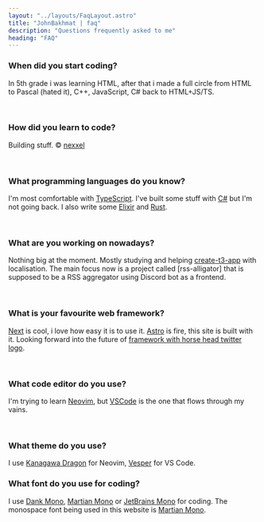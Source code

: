 ```yaml
---
layout: "../layouts/FaqLayout.astro"
title: "JohnBakhmat | faq"
description: "Questions frequently asked to me"
heading: "FAQ"
---
```


### When did you start coding?

In 5th grade i was learning HTML, after that i made a full circle from HTML to Pascal (hated it), C++, JavaScript, C# back to HTML+JS/TS.

<br />

### How did you learn to code?

Building stuff. © <a href="https://nexxel.dev/">nexxel</a>

<br />

### What programming languages do you know?

I'm most comfortable with [TypeScript](https://typescriptlang.org). I've built some stuff with [C#](https://dotnet.microsoft.com/) but I'm not going back. I also write some [Elixir](https://elixir-lang.org/) and [Rust](https://rust-lang.org).

<br />

### What are you working on nowadays?

Nothing big at the moment. Mostly studying and helping [create-t3-app](https://github.com/t3-oss/create-t3-app) with localisation.
The main focus now is a project called [rss-alligator] that is supposed to be a RSS aggregator using Discord bot as a frontend.

<br />

### What is your favourite web framework?

[Next](https://nextjs.org/) is cool, i love how easy it is to use it. [Astro](http://astro.build/) is fire, this site is built with it. Looking forward into the future of [framework with horse head twitter logo](https://htmx.org/).

<br />

### What code editor do you use?

I'm trying to learn [Neovim](https://neovim.io), but [VSCode](https://code.visualstudio.com) is the one that flows through my vains.

<br />

### What theme do you use?

I use [Kanagawa Dragon](https://github.com/rebelot/kanagawa.nvim) for Neovim, [Vesper](https://github.com/raunofreiberg/vesper) for VS Code.
<br />

### What font do you use for coding?

I use [Dank Mono](https://dank.sh), [Martian Mono](https://github.com/evilmartians/mono) or [JetBrains Mono](https://www.jetbrains.com/lp/mono/) for coding. The monospace font being used in this website is [Martian Mono](https://github.com/evilmartians/mono).

<br />